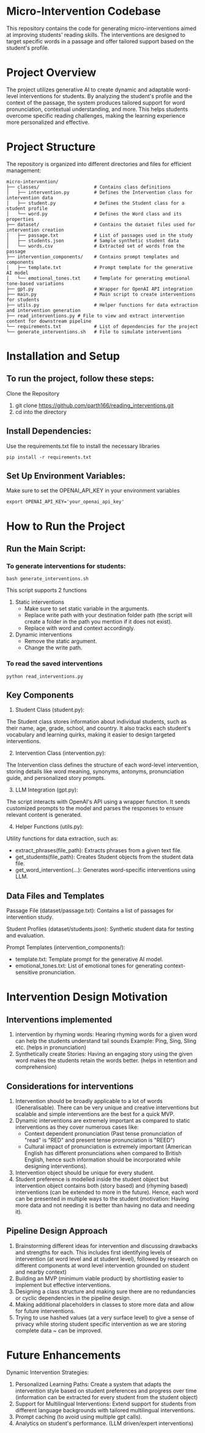 # Micro-Intervention Codebase
This repository contains the code for generating micro-interventions aimed at improving students' reading skills. The interventions are designed to target specific words in a passage and offer tailored support based on the student's profile.

# Project Overview
The project utilizes generative AI to create dynamic and adaptable word-level interventions for students. By analyzing the student's profile and the context of the passage, the system produces tailored support for word pronunciation, contextual understanding, and more. This helps students overcome specific reading challenges, making the learning experience more personalized and effective.

# Project Structure
The repository is organized into different directories and files for efficient management:

	micro-intervention/
	├── classes/                    # Contains class definitions
	│   ├── intervention.py         # Defines the Intervention class for intervention data
	│   ├── student.py              # Defines the Student class for a student profile
	│   └── word.py                 # Defines the Word class and its properties
	├── dataset/                    # Contains the dataset files used for intervention creation
	│   ├── passage.txt             # List of passages used in the study
	│   ├── students.json           # Sample synthetic student data
	│   └── words.csv               # Extracted set of words from the passage
	├── intervention_components/    # Contains prompt templates and components
	│   ├── template.txt            # Prompt template for the generative AI model
	│   └── emotional_tones.txt     # Template for generating emotional tone-based variations	
	├── gpt.py                      # Wrapper for OpenAI API integration
	├── main.py                     # Main script to create interventions for students
	├── utils.py                    # Helper functions for data extraction and intervention generation
	├── read_interventions.py # File to view and extract intervention content for downstream pipeline	
	└── requirements.txt            # List of dependencies for the project
    └── generate_interventions.sh   # File to simulate interventions


# Installation and Setup

## To run the project, follow these steps:

Clone the Repository

1. git clone https://github.com/parth166/reading_interventions.git
2. cd into the directory

## Install Dependencies:

Use the requirements.txt file to install the necessary libraries

	pip install -r requirements.txt

## Set Up Environment Variables:

Make sure to set the OPENAI_API_KEY in your environment variables

	export OPENAI_API_KEY='your_openai_api_key'

# How to Run the Project

## Run the Main Script:

### To generate interventions for students:

	bash generate_interventions.sh

This script supports 2 functions

1. Static interventions
    - Make sure to set static variable in the arguments.
    - Replace write path with your destination folder path (the script will create a folder in the path you mention if it does not exist).
    - Replace with word and context accordingly.
2. Dynamic interventions
    - Remove the static argument.
    - Change the write path.

### To read the saved interventions

	python read_interventions.py

## Key Components
1. Student Class (student.py):

The Student class stores information about individual students, such as their name, age, grade, school, and country. It also tracks each student's vocabulary and learning quirks, making it easier to design targeted interventions.

2. Intervention Class (intervention.py):

The Intervention class defines the structure of each word-level intervention, storing details like word meaning, synonyms, antonyms, pronunciation guide, and personalized story prompts.

3. LLM Integration (gpt.py):

The script interacts with OpenAI's API using a wrapper function. It sends customized prompts to the model and parses the responses to ensure relevant content is generated.

4. Helper Functions (utils.py):

Utility functions for data extraction, such as:
- extract_phrases(file_path): Extracts phrases from a given text file.
- get_students(file_path): Creates Student objects from the student data file.
- get_word_intervention(...): Generates word-specific interventions using LLM.

## Data Files and Templates
Passage File (dataset/passage.txt): Contains a list of passages for intervention study.

Student Profiles (dataset/students.json): Synthetic student data for testing and evaluation.

Prompt Templates (intervention_components/):
- template.txt: Template prompt for the generative AI model.
- emotional_tones.txt: List of emotional tones for generating context-sensitive pronunciation.

# Intervention Design Motivation

## Interventions implemented 
1. intervention by rhyming words: Hearing rhyming words for a given word can help the students understand tail sounds Example: Ping, Sing, Sling etc. (helps in pronunciation)
2. Synthetically create Stories: Having an engaging story using the given word makes the students retain the words better. (helps in retention and comprehension)

## Considerations for interventions
1. Intervention should be broadly applicable to a lot of words (Generalisable). There can be very unique and creative interventions but scalable and simple interventions are the best for a quick MVP.
2. Dynamic interventions are extremely important as compared to static interventions as they cover numerous cases like:
	- Context dependent pronunciation (Past tense pronunciation of "read" is "RED" and present tense pronunciation is "REED")
	- Cultural impact of pronunciation is extremely important (American English has different pronunciations when compared to British English, hence such information should be incorporated while designing interventions).
3. Intervention object  should be unique for every student.
4. Student preference is modelled inside the student object but intervention object contains both (story based) and (rhyming based) interventions (can be extended to more in the future). Hence, each word can be presented in multiple ways to the student (motivation: Having more data and not needing it is better than having no data and needing it).

## Pipeline Design Approach
1. Brainstorming different ideas for intervention and discussing drawbacks and strengths for each. This includes first identifying levels of intervention (at word level and at student level), followed by research on different components at word level intervention grounded on student and nearby context)
2. Building an MVP (minimum viable product) by shortlisting easier to implement but effective interventions. 
3. Designing a class structure and making sure there are no redundancies or cyclic dependencies in the pipeline design.
4. Making additional placeholders in classes to store more data and allow for future interventions.
5. Trying to use hashed values (at a very surface level) to give a sense of privacy while storing student specific intervention as we are storing complete data ~ can be improved.

# Future Enhancements

Dynamic Intervention Strategies:

1. Personalized Learning Paths: Create a system that adapts the intervention style based on student preferences and progress over time (information can be extracted for every student from the student object)
2. Support for Multilingual Interventions: Extend support for students from different language backgrounds with tailored multilingual interventions.
3. Prompt caching (to avoid using multiple gpt calls).
4. Analytics on student's performance. (LLM driven/expert interventions)